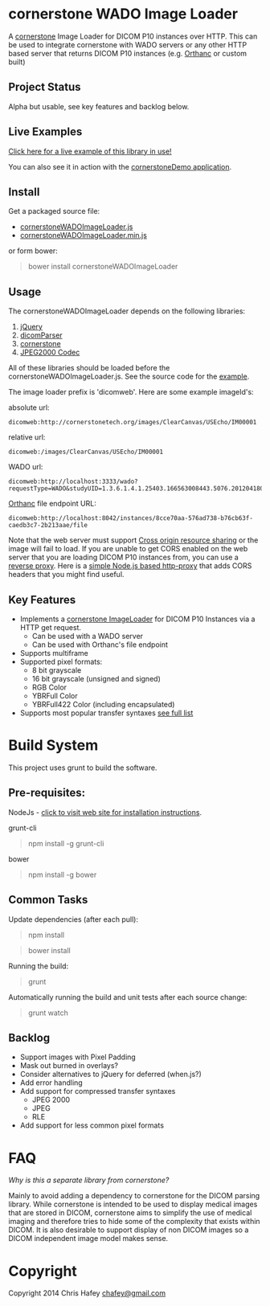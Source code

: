cornerstone WADO Image Loader
=============================

A [cornerstone](https://github.com/chafey/cornerstone) Image Loader for DICOM P10 instances over
HTTP.  This can be used to integrate cornerstone with WADO servers or any other HTTP based server
that returns DICOM P10 instances (e.g. [Orthanc](http://www.orthanc-server.com/) or custom built)

Project Status
---------------
Alpha but usable, see key features and backlog below.

Live Examples
---------------

[Click here for a live example of this library in use!](http://rawgithub.com/chafey/cornerstoneWADOImageLoader/master/examples/index.html)

You can also see it in action with the
[cornerstoneDemo application](https://github.com/chafey/cornerstoneDemo).

Install
-------

Get a packaged source file:

* [cornerstoneWADOImageLoader.js](https://raw.githubusercontent.com/chafey/cornerstoneWADOImageLoader/master/dist/cornerstoneWADOImageLoader.js)
* [cornerstoneWADOImageLoader.min.js](https://raw.githubusercontent.com/chafey/cornerstoneWADOImageLoader/master/dist/cornerstoneWADOImageLoader.min.js)

or form bower:

> bower install cornerstoneWADOImageLoader

Usage
-------

The cornerstoneWADOImageLoader depends on the following libraries:

1. [jQuery](https://github.com/jquery/jquery)
2. [dicomParser](https://github.com/chafey/dicomParser) 
3. [cornerstone](https://github.com/chafey/cornerStone)
4. [JPEG2000 Codec](https://github.com/OHIF/image-JPEG2000)

All of these libraries should be loaded before the cornerstoneWADOImageLoader.js.  See the source code
for the [example](https://rawgithub.com/chafey/cornerstoneWADOImageLoader/master/examples/index.html).

The image loader prefix is 'dicomweb'.  Here are some example imageId's:

absolute url:

```
dicomweb:http://cornerstonetech.org/images/ClearCanvas/USEcho/IM00001
```

relative url:

```
dicomweb:/images/ClearCanvas/USEcho/IM00001
```

WADO url:

```
dicomweb:http://localhost:3333/wado?requestType=WADO&studyUID=1.3.6.1.4.1.25403.166563008443.5076.20120418075541.1&seriesUID=1.3.6.1.4.1.25403.166563008443.5076.20120418075541.2&objectUID=1.3.6.1.4.1.25403.166563008443.5076.20120418075557.1&contentType=application%2Fdicom&transferSyntax=1.2.840.10008.1.2.1
```

[Orthanc](http://www.orthanc-server.com/) file endpoint URL:

```
dicomweb:http://localhost:8042/instances/8cce70aa-576ad738-b76cb63f-caedb3c7-2b213aae/file
```

Note that the web server must support [Cross origin resource sharing](http://en.wikipedia.org/wiki/Cross-origin_resource_sharing) 
or the image will fail to load.  If you are unable to get CORS enabled on the web server that you are loading DICOM P10
instances from, you can use a [reverse proxy](http://en.wikipedia.org/wiki/Reverse_proxy).  Here is a 
[simple Node.js based http-proxy](http://chafey.blogspot.com/2014/09/working-around-cors.html) that adds CORS headers
that you might find useful.

Key Features
------------

* Implements a [cornerstone ImageLoader](https://github.com/chafey/cornerstone/wiki/ImageLoader) for DICOM P10 Instances via a HTTP get request. 
  * Can be used with a WADO server
  * Can be used with Orthanc's file endpoint
* Supports multiframe
* Supported pixel formats:
    * 8 bit grayscale
    * 16 bit grayscale (unsigned and signed)
    * RGB Color
    * YBRFull Color
    * YBRFull422 Color (including encapsulated)
* Supports most popular transfer syntaxes [see full list](docs/TransferSynxtaxes.md)

Build System
============

This project uses grunt to build the software.

Pre-requisites:
---------------

NodeJs - [click to visit web site for installation instructions](http://nodejs.org).

grunt-cli

> npm install -g grunt-cli

bower

> npm install -g bower

Common Tasks
------------

Update dependencies (after each pull):
> npm install

> bower install

Running the build:
> grunt

Automatically running the build and unit tests after each source change:
> grunt watch

Backlog
------------

* Support images with Pixel Padding
* Mask out burned in overlays?
* Consider alternatives to jQuery for deferred (when.js?)
* Add error handling
* Add support for compressed transfer syntaxes
  * JPEG 2000
  * JPEG
  * RLE
* Add support for less common pixel formats


FAQ
===

_Why is this a separate library from cornerstone?_

Mainly to avoid adding a dependency to cornerstone for the DICOM parsing library.  While cornerstone is
intended to be used to display medical images that are stored in DICOM, cornerstone aims to simplify
the use of medical imaging and therefore tries to hide some of the complexity that exists within
DICOM.  It is also desirable to support display of non DICOM images so a DICOM independent image model
makes sense.


Copyright
============
Copyright 2014 Chris Hafey [chafey@gmail.com](mailto:chafey@gmail.com)
